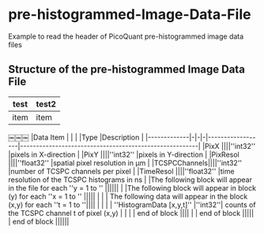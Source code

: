 # pre-histogrammed-Image-Data-File
Example to read the header of PicoQuant pre-histogrammed image data files


## Structure of the pre-histogrammed Image Data File

| test | test2 |
|------|-------|
| item | item  |
￼￼￼
|Data Item    | | | |Type              |Description                                             | 
|-------------|-|-|-|------------------|--------------------------------------------------------| 
|PixX         ||||''int32''            |pixels in X-direction                                   | 
|PixY         ||||''int32''            |pixels in Y-direction                                   | 
|PixResol     ||||''float32''          |spatial pixel resolution in μm                          | 
|TCSPCChannels||||''int32''            |number of TCSPC channels per pixel                      | 
|TimeResol    ||||''float32''          |time resolution of the TCSPC histograms in ns           | 
|The following block will appear in the file for each ''y = 1 to <PixY>''                  |||||| 
| |The following block will appear in block (y) for each ''x = 1 to <PixX>''                ||||| 
| | | The following data will appear in the block (x,y) for each ''t = 1 to <TCSPCChannels>''|||| 
| | | | ''HistogramData [x,y,t]'' |''int32''| counts of the TCSPC channel t of pixel (x,y)      | 
| | | end of block                                                                           |||| 
| | end of block                                                                            ||||| 
| end of block                                                                             |||||| 

